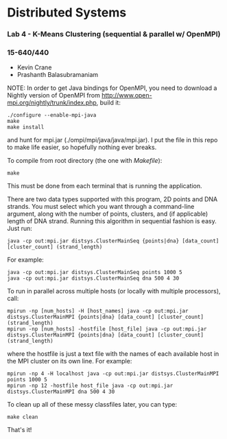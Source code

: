 # Distributed Systems

### Lab 4 - K-Means Clustering (sequential & parallel w/ OpenMPI)
### 15-640/440

* Kevin Crane
* Prashanth Balasubramaniam


NOTE: In order to get Java bindings for OpenMPI, you need to download a Nightly version of OpenMPI from http://www.open-mpi.org/nightly/trunk/index.php, build it:
```
./configure --enable-mpi-java
make
make install
```
and hunt for mpi.jar (./ompi/mpi/java/java/mpi.jar). I put the file in this repo to make life easier, so hopefully nothing ever breaks.


To compile from root directory (the one with *Makefile*):
```
make
```
This must be done from each terminal that is running the application.

There are two data types supported with this program, 2D points and DNA strands. You must select which you want through a command-line argument, along with the number of points, clusters, and (if applicable) length of DNA strand. Running this algorithm in sequential fashion is easy. Just run:
```
java -cp out:mpi.jar distsys.ClusterMainSeq {points|dna} [data_count] [cluster_count] (strand_length)
```
For example:
```
java -cp out:mpi.jar distsys.ClusterMainSeq points 1000 5
java -cp out:mpi.jar distsys.ClusterMainSeq dna 500 4 30
```
To run in parallel across multiple hosts (or locally with multiple processors), call:
```
mpirun -np [num_hosts] -H [host_names] java -cp out:mpi.jar distsys.ClusterMainMPI {points|dna} [data_count] [cluster_count] (strand_length)
mpirun -np [num_hosts] -hostfile [host_file] java -cp out:mpi.jar distsys.ClusterMainMPI {points|dna} [data_count] [cluster_count] (strand_length)
```
where the hostfile is just a text file with the names of each available host in the MPI cluster on its own line. For example:
```
mpirun -np 4 -H localhost java -cp out:mpi.jar distsys.ClusterMainMPI points 1000 5
mpirun -np 12 -hostfile host_file java -cp out:mpi.jar distsys.ClusterMainMPI dna 500 4 30
```

To clean up all of these messy classfiles later, you can type:
```
make clean
```

That's it!
